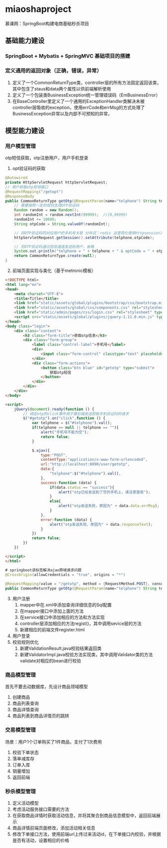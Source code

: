 # miaoshaproject
慕课网：SpringBoot构建电商基础秒杀项目

## 基础能力建设

### SpringBoot + Mybatis + SpringMVC 基础项目的搭建

### 定义通用的返回对象（正确，错误，异常）

1. 定义了一个CommonReturnType类，controller层的所有方法固定返回该类，其中包含了staus和data两个属性以供前端解析使用
2. 定义了一个包装类BusinessException统一管理错误码（EmBusinessError）
3. 在BaseController里定义了一个通用的ExceptionHandler类解决未被controller层吸收的exception，使用errCode和errMsg的方式处理了BusinessException异常以及内部不可预知的异常，

## 模型能力建设

### 用户模型管理

otp短信获取，otp注册用户，用户手机登录

1. opt验证码的获取

```java
@Autowired
private HttpServletRequest httpServletRequest;
// 用户获取otp短信接口
@RequestMapping("/getopt")
@ResponseBody
public CommonReturnType getOtp(@RequestParam(name="telphone") String telphone){
    // 需要按照一定的规则生成OTP验证码
    Random random = new Random();
    int randomInt = random.nextInt(99999);  //[0,99999)
    randomInt += 10000;
    String otpCode = String.valueOf(randomInt);

    // 将OTP验证码同对应用户的手机号关联 分布式：redis 这里简化使用httpsession方式绑定手机号与OTPCODE
    httpServletRequest.getSession().setAttribute(telphone,otpCode);

    // 将OTP验证码通过短信通道发送给用户，省略
    System.out.println("telphone = " + telphone + " & optCode = " + otpCode);
    return CommonReturnType.create(null);
}
```

2.  前端页面实现与美化（基于metronic模板）

```html
<!DOCTYPE html>
<html lang="en">
<head>
    <meta charset="UTF-8">
    <title>Title</title>
    <link href="static/assets/global/plugins/bootstrap/css/bootstrap.min.css" rel="stylesheet" type="text/css" />
    <link href="static/assets/global/css/components.css" rel="stylesheet" type="text/css" />
    <link href="static/admin/pages/css/login.css" rel="stylesheet" type="text/css" />
    <script src="static/assets/global/plugins/jquery-1.11.0.min.js" type="text/javascript"></script>
</head>
<body class="login">
    <div class="content">
        <h3 class="form-title">获取otp信息</h3>
        <div class="form-group">
            <label class="control-label">手机号</label>
            <div>
                <input class="form-control" classtype="text" placeholder="手机号" name="telphone" id="telphone"/>
            </div>
            <div class="form-actions">
                <button class="btn blue" id="getotp" type="submit">
                    获取otp短信
                </button>
            </div>
        </div>
    </div>
</body>

<script>
    jQuery(document).ready(function () {
        // 绑定otp的click事件用于像后端发送获取手机验证码的请求
        $("#getotp").on("click",function () {
            var telphone = $("#telphone").val();
            if(telphone == null || telphone == ""){
                alert("手机号不能为空");
                return false;
            }

            $.ajax({
                type:"POST",
                contentType:"application/x-www-form-urlencoded",
                url:"http://localhost:8090/user/getotp",
                data:{
                    "telphone":$("#telphone").val(),
                },
                success:function (data) {
                    if(data.status == "success"){
                        alert("otp已经发送到了您的手机上，请注意查收");
                    }
                    else{
                        alert("otp发送失败，原因为" + data.data.errMsg);
                    }
                },
                error:function (data) {
                    alert("otp发送失败，原因为" + data.responseText);
                }
            })
            return false;
        })
    })

</script>
</html>
```

```java
# springboot该标签解决ajax跨域请求问题
@CrossOrigin(allowCredentials = "true", origins = "*")
    
@RequestMapping(value = "/getotp", method = {RequestMethod.POST}, consumes = {CONTENT_TYPE_FORMED})
public CommonReturnType getOtp(@RequestParam(name="telphone") String telphone)
```

3. 用户注册
   1. mapper中在.xml中添加查询详细信息的Sql配置
   2. 在mapper接口中添加上面的方法
   3. 在service接口中添加相应的方法和方法实现
   4. controller层添加相应的方法regist()，其中调用sevice层的方法
   5. 新建相应的前端文件register.html
4. 用户登录
5. 校验规则优化
   1. 新建ValidationResult.java校验结果返回类
   2. 新建ValidatorImpl.java校验方法实现类，其中调用Validator类的方法validate对相应的bean进行校验

### 商品模型管理

首先不要去动数据库，先设计商品领域模型

1. 创建商品
2. 商品列表查询
3. 商品详情查询
4. 商品列表到商品详情页的跳转

### 交易模型管理

场景：用户1个订单购买了1件商品，支付了1次费用

1. 校验下单状态
2. 落单减库存
3. 订单入库
4. 销量增加
5. 返回前端

### 秒杀模型管理

1. 定义活动模型
2. 考虑活动服务接口需要的方法
3. 在获取商品详情时获取活动信息，并将其聚合到商品信息模型中，返回前端展示
4. 商品详情前端页面修改，添加活动相关信息
5. 修改下单接口方法，使用前端url上传过来活动id，在下单接口内校验，并根据是否有活动，设置相应的价格



